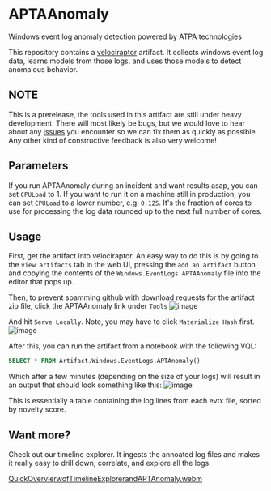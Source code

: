 # APTAAnomaly ##
Windows event log anomaly detection powered by ATPA technologies

This repository contains a [velociraptor](https://docs.velociraptor.app/) artifact. It collects windows event log data, learns models from those logs, and uses those models to detect anomalous behavior. 

## NOTE ##
This is a prerelease, the tools used in this artifact are still under heavy development. There will most likely be bugs, but we would love to hear about any [issues](https://github.com/APTA-Technologies/APTAAnomaly/issues) you encounter so we can fix them as quickly as possible. Any other kind of constructive feedback is also very welcome!

## Parameters ##

If you run APTAAnomaly during an incident and want results asap, you can set `CPULoad` to 1. If you want to run it on a machine still in production, you can set `CPULoad` to a lower number, e.g. `0.125`. It's the fraction of cores to use for processing the log data rounded up to the next full number of cores.

## Usage ##

First, get the artifact into velociraptor. An easy way to do this is by going to the `view artifacts` tab in the web UI, pressing the `add an artifact` button and copying the contents of the `Windows.EventLogs.APTAAnomaly` file into the editor that pops up.

Then, to prevent spamming github with download requests for the artifact zip file, click the APTAAnomaly link under `Tools`
![image](https://user-images.githubusercontent.com/5961113/193897250-97781aa2-e7e6-4437-94f9-2139b591f92b.png)

And hit `Serve Locally`. Note, you may have to click `Materialize Hash` first.
![image](https://user-images.githubusercontent.com/5961113/193897659-1eb438d7-5f90-4db0-ab51-65342541be38.png)

After this, you can run the artifact from a notebook with the following VQL:
```SQL
SELECT * FROM Artifact.Windows.EventLogs.APTAnomaly()
```

Which after a few minutes (depending on the size of your logs) will result in an output that should look something like this:
![image](https://user-images.githubusercontent.com/5961113/193900351-8dd75f64-7a19-44e6-961d-7675eeb094fb.png)

This is essentially a table containing the log lines from each evtx file, sorted by novelty score.

## Want more? ##

Check out our timeline explorer. It ingests the annoated log files and makes it really easy to drill down, correlate, and explore all the logs.

[QuickOvervierwofTimelineExplorerandAPTAnomaly.webm](https://user-images.githubusercontent.com/4000627/203807596-4a31729f-ffa8-475f-844f-68af0b3f4544.webm)
